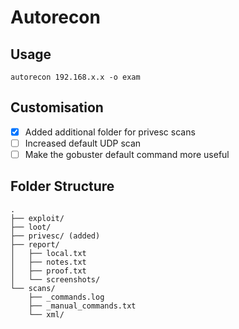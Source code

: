 # Autorecon

## Usage

```text
autorecon 192.168.x.x -o exam
```

## Customisation

* [x] Added additional folder for privesc scans
* [ ] Increased default UDP scan
* [ ] Make the gobuster default command more useful

## Folder Structure

```text
.
├── exploit/
├── loot/
├── privesc/ (added)
├── report/
│   ├── local.txt
│   ├── notes.txt
│   ├── proof.txt
│   └── screenshots/
└── scans/
    ├── _commands.log
    ├── _manual_commands.txt
    └── xml/
```

